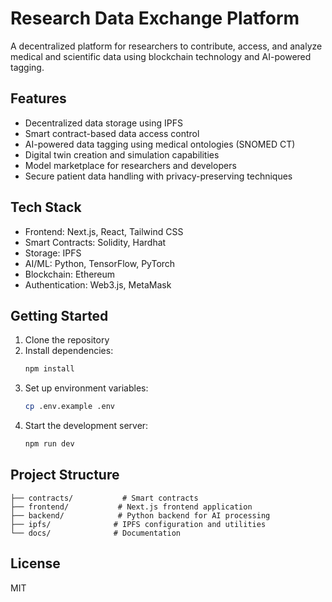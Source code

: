 # Research Data Exchange Platform

A decentralized platform for researchers to contribute, access, and analyze medical and scientific data using blockchain technology and AI-powered tagging.

## Features

- Decentralized data storage using IPFS
- Smart contract-based data access control
- AI-powered data tagging using medical ontologies (SNOMED CT)
- Digital twin creation and simulation capabilities
- Model marketplace for researchers and developers
- Secure patient data handling with privacy-preserving techniques

## Tech Stack

- Frontend: Next.js, React, Tailwind CSS
- Smart Contracts: Solidity, Hardhat
- Storage: IPFS
- AI/ML: Python, TensorFlow, PyTorch
- Blockchain: Ethereum
- Authentication: Web3.js, MetaMask

## Getting Started

1. Clone the repository
2. Install dependencies:
   ```bash
   npm install
   ```
3. Set up environment variables:
   ```bash
   cp .env.example .env
   ```
4. Start the development server:
   ```bash
   npm run dev
   ```

## Project Structure

```
├── contracts/           # Smart contracts
├── frontend/           # Next.js frontend application
├── backend/            # Python backend for AI processing
├── ipfs/              # IPFS configuration and utilities
└── docs/              # Documentation
```

## License

MIT 